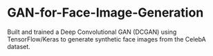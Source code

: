 # GAN-for-Face-Image-Generation
Built and trained a Deep Convolutional GAN (DCGAN) using TensorFlow/Keras to generate synthetic face images from the CelebA dataset.
